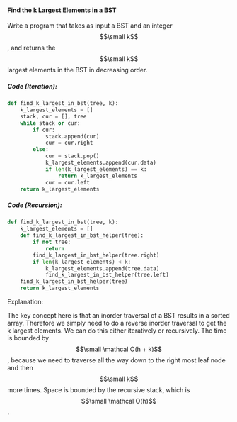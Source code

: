 #### Find the k Largest Elements in a BST

Write a program that takes as input a BST and an integer $$\small k$$, and returns the $$\small k$$ largest elements in the BST in decreasing order.

##### Code \(Iteration\):

```py
def find_k_largest_in_bst(tree, k):
    k_largest_elements = []
    stack, cur = [], tree
    while stack or cur:
        if cur:
            stack.append(cur)
            cur = cur.right
        else:
            cur = stack.pop()
            k_largest_elements.append(cur.data)
            if len(k_largest_elements) == k:
                return k_largest_elements
            cur = cur.left
    return k_largest_elements
```

##### Code \(Recursion\):

```py
def find_k_largest_in_bst(tree, k):
    k_largest_elements = []
    def find_k_largest_in_bst_helper(tree):
        if not tree:
            return
        find_k_largest_in_bst_helper(tree.right)
        if len(k_largest_elements) < k:
            k_largest_elements.append(tree.data)
            find_k_largest_in_bst_helper(tree.left)
    find_k_largest_in_bst_helper(tree)
    return k_largest_elements
```

Explanation:

The key concept here is that an inorder traversal of a BST results in a sorted array. Therefore we simply need to do a reverse inorder traversal to get the k largest elements. We can do this either iteratively or recursively. The time is bounded by $$\small \mathcal O(h + k)$$, because we need to traverse all the way down to the right most leaf node and then $$\small k$$ more times. Space is bounded by the recursive stack, which is $$\small \mathcal O(h)$$.

